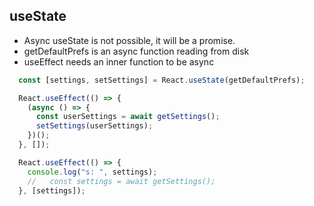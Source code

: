 

## useState

- Async useState is not possible, it will be a promise.
- getDefaultPrefs is an async function reading from disk
- useEffect needs an inner function to be async

```javascript
  const [settings, setSettings] = React.useState(getDefaultPrefs);

  React.useEffect(() => {
    (async () => {
      const userSettings = await getSettings();
      setSettings(userSettings);
    })();
  }, []);

  React.useEffect(() => {
    console.log("s: ", settings);
    //   const settings = await getSettings();
  }, [settings]);
```